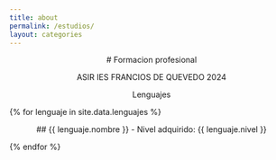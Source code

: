 ```yaml
---
title: about
permalink: /estudios/
layout: categories
---
```


<p style="text-align: center;"># Formacion profesional</p>
<p style="text-align: center;">ASIR IES FRANCIOS DE QUEVEDO 2024</p>


<p style="text-align: center;">Lenguajes</p>
{% for lenguaje in site.data.lenguajes %}
  <p style="text-align: center;">## {{ lenguaje.nombre }} - Nivel adquirido: {{ lenguaje.nivel }}</p>
{% endfor %}